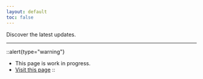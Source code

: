 ```yaml
---
layout: default
toc: false
---
```


Discover the latest updates.

---

::alert{type="warning"}
- This page is work in progress.
- [Visit this page](https://github.com/nuxt-modules/sanity/releases)
::
